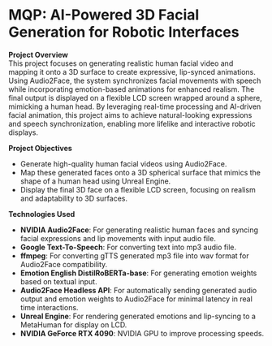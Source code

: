 # MQP: AI-Powered 3D Facial Generation for Robotic Interfaces
__Project Overview__  
This project focuses on generating realistic human facial video and mapping it onto a 3D surface to create expressive, lip-synced animations. Using Audio2Face, the system synchronizes facial movements with speech while incorporating emotion-based animations for enhanced realism. The final output is displayed on a flexible LCD screen wrapped around a sphere, mimicking a human head. By leveraging real-time processing and AI-driven facial animation, this project aims to achieve natural-looking expressions and speech synchronization, enabling more lifelike and interactive robotic displays.

__Project Objectives__    
 - Generate high-quality human facial videos using Audio2Face.  
 - Map these generated faces onto a 3D spherical surface that mimics the shape of a human head using Unreal Engine.  
 - Display the final 3D face on a flexible LCD screen, focusing on realism and adaptability to 3D surfaces.

__Technologies Used__    
 - **NVIDIA Audio2Face**: For generating realistic human faces and syncing facial expressions and lip movements with input audio file.
 - **Google Text-To-Speech**: For converting text into mp3 audio file.
 - **ffmpeg**: For converting gTTS generated mp3 file into wav format for Audio2Face compatibility.
 - **Emotion English DistilRoBERTa-base**: For generating emotion weights based on textual input.
 - **Audio2Face Headless API**: For automatically sending generated audio output and emotion weights to Audio2Face for minimal latency in real time interactions.
 - **Unreal Engine**: For rendering generated emotions and lip-syncing to a MetaHuman for display on LCD. 
 - **NVIDIA GeForce RTX 4090**: NVIDIA GPU to improve processing speeds.

